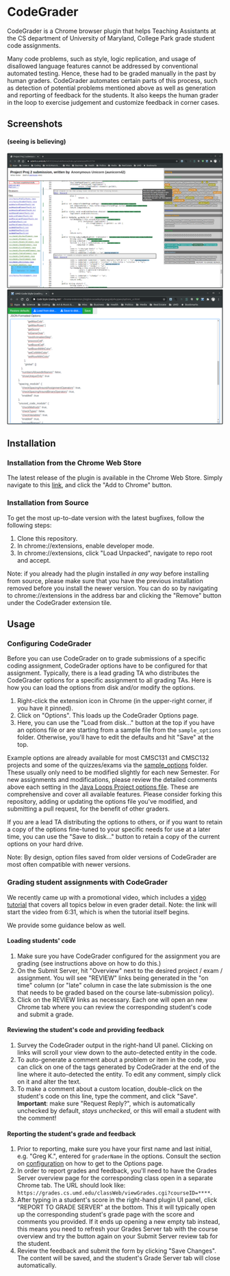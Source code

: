 # CodeGrader
CodeGrader is a Chrome browser plugin that helps Teaching Assistants at the CS department of University of Maryland, College Park 
grade student code assignments.

Many code problems, such as style, logic replication, and usage of disallowed language features
cannot be addressed by conventional automated testing. Hence, these had to be graded manually
in the past by human graders. CodeGrader automates certain parts of this process, such as detection
of potential problems mentioned above as well as generation and reporting of feedback for the students. 
It also keeps the human grader in the loop to exercise judgement and customize feedback in corner cases. 

## Screenshots 

#### (seeing is believing)

![Screenshot 1](https://github.com/Algomorph/CodeGrader/blob/master/media/screenshots/GraidingAidScreenshot1.png?raw=true)
![Screenshot 2](https://github.com/Algomorph/CodeGrader/blob/master/media/screenshots/GraidingAidScreenshot2.png?raw=true)

## Installation

### Installation from the Chrome Web Store
The latest release of the plugin is available in the Chrome Web Store.
Simply navigate to this [link](https://chrome.google.com/webstore/detail/codegrader/apfmnhgmjijhimfpmdabfbohpmelaaik), 
and click the "Add to Chrome" button. 



### Installation from Source
To get the most up-to-date version with the latest bugfixes, follow the following steps:

1) Clone this repository.
2) In chrome://extensions, enable developer mode.
3) In chrome://extensions, click "Load Unpacked", navigate to repo root and accept.

Note: if you already had the plugin installed *in any way* before installing from source, please make sure that you have 
the previous installation removed before you install the newer version. 
You can do so by navigating to chrome://extensions in the address bar and clicking the "Remove" button under the 
CodeGrader extension tile.


## Usage

### Configuring CodeGrader
Before you can use CodeGrader on to grade submissions of a specific coding assignment, CodeGrader 
options have to be configured for that assignment. Typically, there is a lead grading TA who distributes 
the CodeGrader options for a specific assignment to all grading TAs. Here is how you can load the options
from disk and/or modify the options.


1) Right-click the extension icon in Chrome (in the upper-right corner, if you have it pinned).
2) Click on "Options". This loads up the CodeGrader Options page. 
3) Here, you can use the "Load from disk..." button at the top if you have an options file or
   are starting from a sample file from the `sample_options` folder. Otherwise, you'll have to 
   edit the defaults and hit "Save" at the top.
   
Example options are already available for most CMSC131 and CMSC132 projects and some of the quizzes/exams
via the [sample_options](https://github.com/Algomorph/CodeGrader/tree/master/sample_options) folder. 
These usually only need to be modified slightly for each new Semester. For new assignments and modifications, 
please review the detailed comments above each setting in the [Java Loops Project options file](https://github.com/Algomorph/CodeGrader/blob/master/sample_options/CMSC131/projects/P2_JavaLoops_CodeGrader_options.json5).
These are comprehensive and cover all available features. Please consider forking this repository, adding or 
updating the options file you've modified, and submitting a pull request, for the benefit of other graders. 

If you are a lead TA distributing the options to others, or if you want to retain a copy of
the options fine-tuned to your specific needs for use at a later time, you can use the "Save to disk..." 
button to retain a copy of the current options on your hard drive.



Note: By design, option files saved from older versions of CodeGrader are most often compatible with
newer versions.

### Grading student assignments with CodeGrader

We recently came up with a promotional video, which includes a [video tutorial](https://youtu.be/IWGZFUhiQbg?t=392) that covers all topics below in even grader detail.
Note: the link will start the video from 6:31, which is when the tutorial itself begins.

We provide some guidance below as well.

#### Loading students' code
1) Make sure you have CodeGrader configured for the assignment you are grading (see instructions 
   above on how to do this.)
2) On the Submit Server, hit "Overview" next to the desired project / exam / assignment. 
   You will see "REVIEW" links being generated in the "on time" column (or "late" column in case the 
   late submission is the one that needs to be graded based on the course late-submission policy).
3) Click on the REVIEW links as necessary. Each one will open an new Chrome tab where you can review 
   the corresponding student's code and submit a grade.

#### Reviewing the student's code and providing feedback
1) Survey the CodeGrader output in the right-hand UI panel. Clicking on links will scroll your view down
   to the auto-detected entity in the code.
2) To auto-generate a comment about a problem or item in the code, you can click on one of the tags generated 
   by CodeGrader at the end of the line where it auto-detected the entity. To edit any comment, simply click 
   on it and alter the text.
3) To make a comment about a custom location, double-click on the student's code on this line, type the comment, and 
   click "Save". **Important**: make sure "Request Reply?", 
   which is automatically unchecked by default, *stays unchecked*, or this will email a student with the comment!
   
#### Reporting the student's grade and feedback
1) Prior to reporting, make sure you have your first name and last initial, e.g. "Greg K.", entered for 
   `graderName` in the options. Consult the section on [configuration](https://github.com/Algomorph/CodeGrader#configuring-codegrader) on how to get to the
   Options page.
1) In order to report grades and feedback, you'll need to have the Grades Server overview page for the corresponding class 
   open in a separate Chrome tab. The URL should look like: `https://grades.cs.umd.edu/classWeb/viewGrades.cgi?courseID=****`.
2) After typing in a student's score in the right-hand plugin UI panel,
   click "REPORT TO GRADE SERVER" at the bottom. This it will typically open up the corresponding student's 
   grade page with the score and comments you provided. If it ends up opening a new empty tab instead,
   this means you need to refresh your Grades Server tab with the course overview and try the button again
   on your Submit Server review tab for the student. 
3) Review the feedback and submit the form by clicking "Save Changes". The content will be saved, and
   the student's Grade Server tab will close automatically.


   
   


